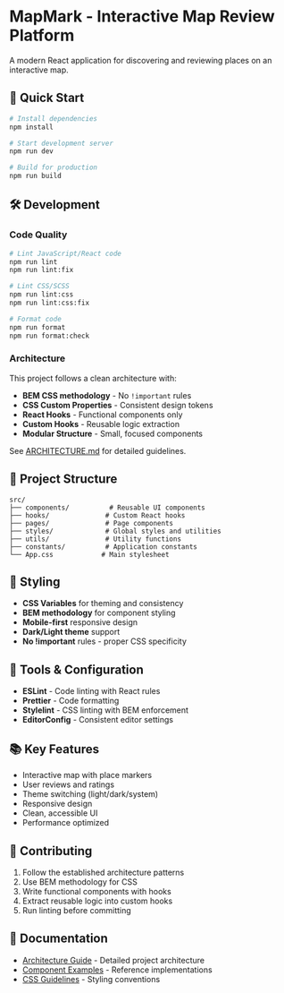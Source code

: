 # MapMark - Interactive Map Review Platform

A modern React application for discovering and reviewing places on an interactive map.

## 🚀 Quick Start

```bash
# Install dependencies
npm install

# Start development server
npm run dev

# Build for production
npm run build
```

## 🛠 Development

### Code Quality

```bash
# Lint JavaScript/React code
npm run lint
npm run lint:fix

# Lint CSS/SCSS
npm run lint:css
npm run lint:css:fix

# Format code
npm run format
npm run format:check
```

### Architecture

This project follows a clean architecture with:

- **BEM CSS methodology** - No `!important` rules
- **CSS Custom Properties** - Consistent design tokens
- **React Hooks** - Functional components only
- **Custom Hooks** - Reusable logic extraction
- **Modular Structure** - Small, focused components

See [ARCHITECTURE.md](./ARCHITECTURE.md) for detailed guidelines.

## 📁 Project Structure

```
src/
├── components/          # Reusable UI components
├── hooks/              # Custom React hooks
├── pages/              # Page components
├── styles/             # Global styles and utilities
├── utils/              # Utility functions
├── constants/          # Application constants
└── App.css            # Main stylesheet
```

## 🎨 Styling

- **CSS Variables** for theming and consistency
- **BEM methodology** for component styling
- **Mobile-first** responsive design
- **Dark/Light theme** support
- **No !important** rules - proper CSS specificity

## 🔧 Tools & Configuration

- **ESLint** - Code linting with React rules
- **Prettier** - Code formatting
- **Stylelint** - CSS linting with BEM enforcement
- **EditorConfig** - Consistent editor settings

## 📚 Key Features

- Interactive map with place markers
- User reviews and ratings
- Theme switching (light/dark/system)
- Responsive design
- Clean, accessible UI
- Performance optimized

## 🤝 Contributing

1. Follow the established architecture patterns
2. Use BEM methodology for CSS
3. Write functional components with hooks
4. Extract reusable logic into custom hooks
5. Run linting before committing

## 📖 Documentation

- [Architecture Guide](./ARCHITECTURE.md) - Detailed project architecture
- [Component Examples](./src/components/ui/Button.jsx) - Reference implementations
- [CSS Guidelines](./src/styles/) - Styling conventions